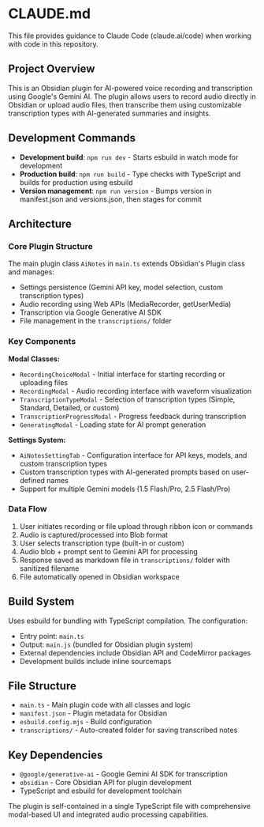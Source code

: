 # CLAUDE.md

This file provides guidance to Claude Code (claude.ai/code) when working with code in this repository.

## Project Overview

This is an Obsidian plugin for AI-powered voice recording and transcription using Google's Gemini AI. The plugin allows users to record audio directly in Obsidian or upload audio files, then transcribe them using customizable transcription types with AI-generated summaries and insights.

## Development Commands

- **Development build**: `npm run dev` - Starts esbuild in watch mode for development
- **Production build**: `npm run build` - Type checks with TypeScript and builds for production using esbuild
- **Version management**: `npm run version` - Bumps version in manifest.json and versions.json, then stages for commit

## Architecture

### Core Plugin Structure
The main plugin class `AiNotes` in `main.ts` extends Obsidian's Plugin class and manages:
- Settings persistence (Gemini API key, model selection, custom transcription types)
- Audio recording using Web APIs (MediaRecorder, getUserMedia)
- Transcription via Google Generative AI SDK
- File management in the `transcriptions/` folder

### Key Components

**Modal Classes:**
- `RecordingChoiceModal` - Initial interface for starting recording or uploading files
- `RecordingModal` - Audio recording interface with waveform visualization
- `TranscriptionTypeModal` - Selection of transcription types (Simple, Standard, Detailed, or custom)
- `TranscriptionProgressModal` - Progress feedback during transcription
- `GeneratingModal` - Loading state for AI prompt generation

**Settings System:**
- `AiNotesSettingTab` - Configuration interface for API keys, models, and custom transcription types
- Custom transcription types with AI-generated prompts based on user-defined names
- Support for multiple Gemini models (1.5 Flash/Pro, 2.5 Flash/Pro)

### Data Flow
1. User initiates recording or file upload through ribbon icon or commands
2. Audio is captured/processed into Blob format
3. User selects transcription type (built-in or custom)
4. Audio blob + prompt sent to Gemini API for processing
5. Response saved as markdown file in `transcriptions/` folder with sanitized filename
6. File automatically opened in Obsidian workspace

## Build System

Uses esbuild for bundling with TypeScript compilation. The configuration:
- Entry point: `main.ts`
- Output: `main.js` (bundled for Obsidian plugin system)
- External dependencies include Obsidian API and CodeMirror packages
- Development builds include inline sourcemaps

## File Structure

- `main.ts` - Main plugin code with all classes and logic
- `manifest.json` - Plugin metadata for Obsidian
- `esbuild.config.mjs` - Build configuration
- `transcriptions/` - Auto-created folder for saving transcribed notes

## Key Dependencies

- `@google/generative-ai` - Google Gemini AI SDK for transcription
- `obsidian` - Core Obsidian API for plugin development
- TypeScript and esbuild for development toolchain

The plugin is self-contained in a single TypeScript file with comprehensive modal-based UI and integrated audio processing capabilities.